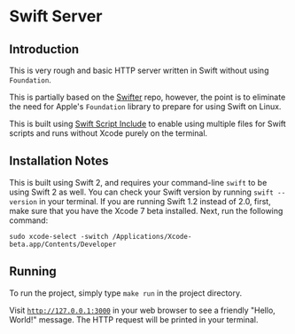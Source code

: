 # Swift Server

## Introduction

This is very rough and basic HTTP server written in Swift without using `Foundation`.

This is partially based on the [Swifter](https://github.com/glock45/swifter) repo, however, the point is to eliminate the need for Apple's `Foundation` library to prepare for using Swift on Linux.

This is built using [Swift Script Include](https://github.com/cezarywojcik/Swift-Script-Include) to enable using multiple files for Swift scripts and runs without Xcode purely on the terminal.

## Installation Notes

This is built using Swift 2, and requires your command-line `swift` to be using Swift 2 as well. You can check your Swift version by running `swift --version` in your terminal. If you are running Swift 1.2 instead of 2.0, first, make sure that you have the Xcode 7 beta installed. Next, run the following command:

```
sudo xcode-select -switch /Applications/Xcode-beta.app/Contents/Developer
```

## Running

To run the project, simply type `make run` in the project directory.

Visit [`http://127.0.0.1:3000`](http://127.0.0.1:3000) in your web browser to see a friendly "Hello, World!" message. The HTTP request will be printed in your terminal.
